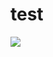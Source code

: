 # test
![](https://www.google.com/url?sa=i&url=https%3A%2F%2Fsports.khan.co.kr%2Fnews%2Fsk_index.html%3Fart_id%3D202111251404003%26sec_id%3D540301&psig=AOvVaw3CqT5UysjpJWuE9h-0Es8f&ust=1668303686624000&source=images&cd=vfe&ved=0CA0QjRxqFwoTCNje6tTBp_sCFQAAAAAdAAAAABAD)

